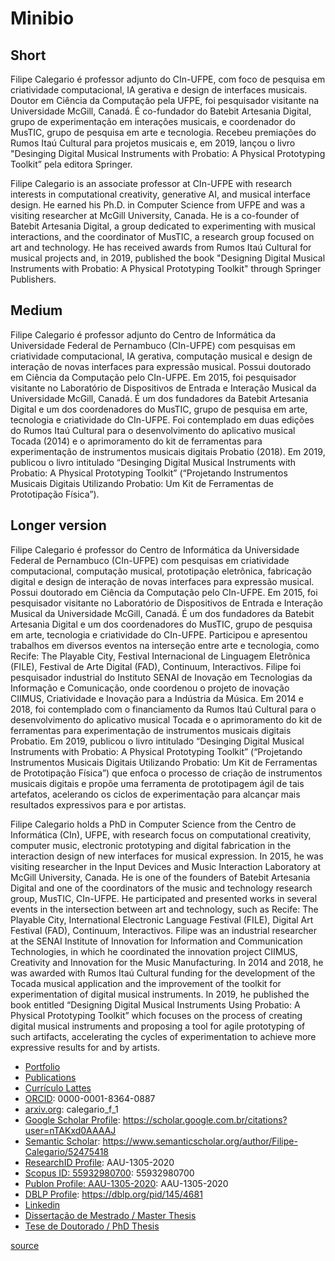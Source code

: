 # Minibio

## Short

Filipe Calegario é professor adjunto do CIn-UFPE, com foco de pesquisa em criatividade computacional, IA gerativa e design de interfaces musicais. Doutor em Ciência da Computação pela UFPE, foi pesquisador visitante na Universidade McGill, Canadá. É co-fundador do Batebit Artesania Digital, grupo de experimentação em interações musicais, e coordenador do MusTIC, grupo de pesquisa em arte e tecnologia. Recebeu premiações do Rumos Itaú Cultural para projetos musicais e, em 2019, lançou o livro "Desinging Digital Musical Instruments with Probatio: A Physical Prototyping Toolkit” pela editora Springer.

Filipe Calegario is an associate professor at CIn-UFPE with research interests in computational creativity, generative AI, and musical interface design. He earned his Ph.D. in Computer Science from UFPE and was a visiting researcher at McGill University, Canada. He is a co-founder of Batebit Artesania Digital, a group dedicated to experimenting with musical interactions, and the coordinator of MusTIC, a research group focused on art and technology. He has received awards from Rumos Itaú Cultural for musical projects and, in 2019, published the book "Designing Digital Musical Instruments with Probatio: A Physical Prototyping Toolkit" through Springer Publishers.

## Medium

Filipe Calegario é professor adjunto do Centro de Informática da Universidade Federal de Pernambuco (CIn-UFPE) com pesquisas em criatividade computacional, IA gerativa, computação musical e design de interação de novas interfaces para expressão musical. Possui doutorado em Ciência da Computação pelo CIn-UFPE. Em 2015, foi pesquisador visitante no Laboratório de Dispositivos de Entrada e Interação Musical da Universidade McGill, Canadá. É um dos fundadores da Batebit Artesania Digital e um dos coordenadores do MusTIC, grupo de pesquisa em arte, tecnologia e criatividade do CIn-UFPE. Foi contemplado em duas edições do Rumos Itaú Cultural para o desenvolvimento do aplicativo musical Tocada (2014) e o aprimoramento do kit de ferramentas para experimentação de instrumentos musicais digitais Probatio (2018). Em 2019, publicou o livro intitulado “Desinging Digital Musical Instruments with Probatio: A Physical Prototyping Toolkit” (“Projetando Instrumentos Musicais Digitais Utilizando Probatio: Um Kit de Ferramentas de Prototipação Física”).

## Longer version

Filipe Calegario é professor do Centro de Informática da Universidade Federal de Pernambuco (CIn-UFPE) com pesquisas em criatividade computacional, computação musical, prototipação eletrônica, fabricação digital e design de interação de novas interfaces para expressão musical. Possui doutorado em Ciência da Computação pelo CIn-UFPE. Em 2015, foi pesquisador visitante no Laboratório de Dispositivos de Entrada e Interação Musical da Universidade McGill, Canadá. É um dos fundadores da Batebit Artesania Digital e um dos coordenadores do MusTIC, grupo de pesquisa em arte, tecnologia e criatividade do CIn-UFPE. Participou e apresentou trabalhos em diversos eventos na interseção entre arte e tecnologia, como Recife: The Playable City, Festival Internacional de Linguagem Eletrônica (FILE), Festival de Arte Digital (FAD), Continuum, Interactivos. Filipe foi pesquisador industrial do Instituto SENAI de Inovação em Tecnologias da Informação e Comunicação, onde coordenou o projeto de inovação CIIMUS, Criatividade e Inovação para a Indústria da Música. Em 2014 e 2018, foi contemplado com o financiamento da Rumos Itaú Cultural para o desenvolvimento do aplicativo musical Tocada e o aprimoramento do kit de ferramentas para experimentação de instrumentos musicais digitais Probatio. Em 2019, publicou o livro intitulado “Desinging Digital Musical Instruments with Probatio: A Physical Prototyping Toolkit” (“Projetando Instrumentos Musicais Digitais Utilizando Probatio: Um Kit de Ferramentas de Prototipação Física”) que enfoca o processo de criação de instrumentos musicais digitais e propõe uma ferramenta de prototipagem ágil de tais artefatos, acelerando os ciclos de experimentação para alcançar mais resultados expressivos para e por artistas.

Filipe Calegario holds a PhD in Computer Science from the Centro de Informática (CIn), UFPE, with research focus on computational creativity, computer music, electronic prototyping and digital fabrication in the interaction design of new interfaces for musical expression. In 2015, he was visiting researcher in the Input Devices and Music Interaction Laboratory at McGill University, Canada. He is one of the founders of Batebit Artesania Digital and one of the coordinators of the music and technology research group, MusTIC, CIn-UFPE. He participated and presented works in several events in the intersection between art and technology, such as Recife: The Playable City, International Electronic Language Festival (FILE), Digital Art Festival (FAD), Continuum, Interactivos. Filipe was an industrial researcher at the SENAI Institute of Innovation for Information and Communication Technologies, in which he coordinated the innovation project CIIMUS, Creativity and Innovation for the Music Manufacturing. In 2014 and 2018, he was awarded with Rumos Itaú Cultural funding for the development of the Tocada musical application and the improvement of the toolkit for experimentation of digital musical instruments. In 2019, he published the book entitled “Designing Digital Musical Instruments Using Probatio: A Physical Prototyping Toolkit” which focuses on the process of creating digital musical instruments and proposing a tool for agile prototyping of such artifacts, accelerating the cycles of experimentation to achieve more expressive results for and by artists.

* [Portfolio](https://filipecalegario.net)
* [Publications](https://www.cin.ufpe.br/~fcac)
* [Currículo Lattes](http://lattes.cnpq.br/7709859860474826)
* [ORCID](https://orcid.org/0000-0001-8364-0887): 0000-0001-8364-0887
* [arxiv.org](https://arxiv.org/a/calegario_f_1.html): calegario_f_1
* [Google Scholar Profile](https://scholar.google.com.br/citations?user=nTAKxd0AAAAJ): https://scholar.google.com.br/citations?user=nTAKxd0AAAAJ
* [Semantic Scholar](https://www.semanticscholar.org/author/Filipe-Calegario/52475418): https://www.semanticscholar.org/author/Filipe-Calegario/52475418
* [ResearchID Profile](http://www.researcherid.com/rid/AAU-1305-2020): AAU-1305-2020
* [Scopus ID: 55932980700](https://www.scopus.com/authid/detail.uri?authorId=55932980700): 55932980700
* [Publon Profile: AAU-1305-2020](https://publons.com/researcher/AAU-1305-2020/): AAU-1305-2020
* [DBLP Profile](https://dblp.org/pid/145/4681): https://dblp.org/pid/145/4681
* [Linkedin](https://www.linkedin.com/in/filipe-calegario/)
* [Dissertação de Mestrado / Master Thesis](https://attena.ufpe.br/bitstream/123456789/11988/1/Disserta%c3%a7%c3%a3o%20Filipe%20Carlos%20De%20Albuquerque%20Calegario.pdf)
* [Tese de Doutorado / PhD Thesis](https://attena.ufpe.br/bitstream/123456789/27845/4/TESE%20Filipe%20Carlos%20de%20Albuquerque%20Calegario.pdf)


[source](https://github.com/filipecalegario/filipecalegario.github.io)

